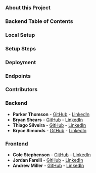 ### About this Project 

### Backend Table of Contents 

### Local Setup

### Setup Steps 

### Deployment 

### Endpoints 

### Contributors 


### Backend 
- **Parker Thomson** - [GitHub](https://github.com/pdthomson) - [LinkedIn](https://www.linkedin.com/in/parker-thomson-a15a68146/)
- **Bryan Shears**  - [GitHub](https://github.com/b-shears) - [LinkedIn](https://github.com/b-shears)
- **Thiago Silveira** - [GitHub](https://github.com/tig-o) - [LinkedIn](https://www.linkedin.com/in/thiag-o/)
- **Bryce Simonds** - [GitHub](https://github.com/brycesimonds) - [LinkedIn](https://www.linkedin.com/in/bryce-simonds/)
### Frontend 
- **Cole Stephenson** - [GitHub](https://github.com/colestephenson1) - [LinkedIn](https://www.linkedin.com/in/cole-stephenson-99688a240/)
- **Jordan Farelli** - [GitHub](https://github.com/jfarelli) - [LinkedIn](https://www.linkedin.com/in/jordan-farelli/)
- **Andrew Miller** - [GitHub](https://github.com/andrewmiller45) - [LinkedIn](https://www.linkedin.com/in/andrew-miller-0393b448/)
